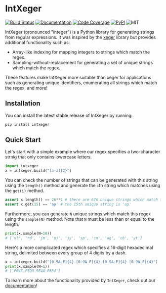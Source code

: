# IntXeger

[![Build Status](https://img.shields.io/github/workflow/status/k15z/IntXeger/Build%20Main?style=flat-square)](https://github.com/k15z/IntXeger/actions)
[![Documentation](https://img.shields.io/github/workflow/status/k15z/IntXeger/Documentation?label=docs&style=flat-square)](https://k15z.github.io/IntXeger)
[![Code Coverage](https://img.shields.io/codecov/c/github/k15z/IntXeger?style=flat-square)](https://codecov.io/gh/k15z/IntXeger)
[![PyPI](https://img.shields.io/pypi/pyversions/intxeger?style=flat-square)](https://pypi.org/project/intxeger/)
![MIT](https://img.shields.io/github/license/k15z/IntXeger?style=flat-square)

IntXeger (pronounced "integer") is a Python library for generating strings from regular
expressions. It was inspired by the [xeger](https://github.com/crdoconnor/xeger) library but 
provides additional functionality such as:

* Array-like indexing for mapping integers to strings which match the regex.
* Sampling-without-replacement for generating a set of unique strings which match the regex.

These features make IntXeger more suitable than xeger for applications such as generating 
unique identifiers, enumerating all strings which match the regex, and more!

## Installation
You can install the latest stable release of IntXeger by running:

```bash
pip install intxeger
```

## Quick Start

Let's start with a simple example where our regex specifies a two-character strnig
that only contains lowercase letters.

```python
import intxeger
x = intxeger.build("[a-z]{2}")
```

You can check the number of strings that can be generated with this string using 
the `length()` method and generate the `i`th string which matches using the `get(i)`
method.

```python
assert x.length() == 26**2 # there are 676 unique strings which match this regex
assert x.get(15) == 'ap' # the 15th unique string is 'ap'
```

Furthermore, you can generate `N` unique strings which match this regex using the
`sample(N)` method. Note that `N` must be less than or equal to the length.

```python
print(x.sample(N=10))
# ['xt', 'rd', 'jm', 'pj', 'jy', 'sp', 'cm', 'ag', 'cb', 'yt']
```

Here's a more complicated regex which specifies a 16-digit hexadecimal string, 
delimited between every group of 4 digits by a dash.

```python
x = intxeger.build("[0-9A-F]{4}-[0-9A-F]{4}-[0-9A-F]{4}-[0-9A-F]{4}")
print(x.sample(N=1))
# ['F64C-F593-5E4A-E634']
```

To learn more about the functionality provided by `IntXeger`, check out our 
[documentation](https://k15z.github.io/IntXeger)!
